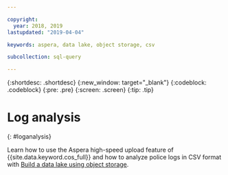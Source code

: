 ```yaml
---

copyright:
  year: 2018, 2019
lastupdated: "2019-04-04"

keywords: aspera, data lake, object storage, csv

subcollection: sql-query

---
```


{:shortdesc: .shortdesc}
{:new_window: target="_blank"}
{:codeblock: .codeblock}
{:pre: .pre}
{:screen: .screen}
{:tip: .tip}



# Log analysis
{: #loganalysis}

Learn how to use the Aspera high-speed upload feature of {{site.data.keyword.cos_full}} and how to analyze police logs in CSV format with
[Build a data lake using object storage](/docs/tutorials/smart-data-lake.html#build-a-data-lake-using-object-storage).
